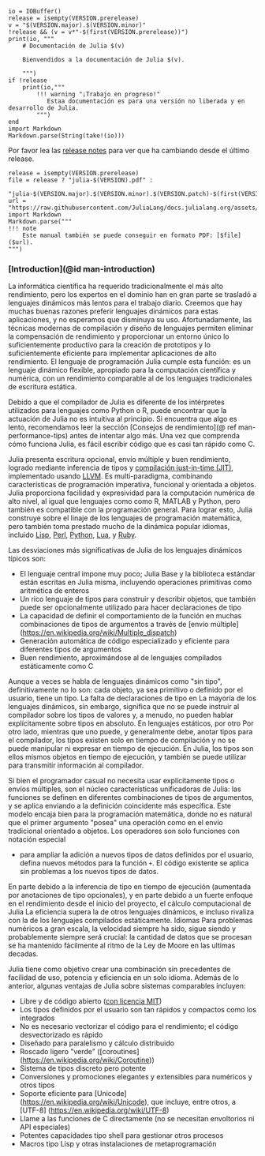 ```@eval
io = IOBuffer()
release = isempty(VERSION.prerelease)
v = "$(VERSION.major).$(VERSION.minor)"
!release && (v = v*"-$(first(VERSION.prerelease))")
print(io, """
    # Documentación de Julia $(v)

    Bienvendidos a la documentación de Julia $(v).

    """)
if !release
    print(io,"""
        !!! warning "¡Trabajo en progreso!"
           Estaa documentación es para una versión no liberada y en desarrollo de Julia. 
        """)
end
import Markdown
Markdown.parse(String(take!(io)))
```
Por favor lea las [release notes](NEWS.md) para ver que ha cambiando desde el último release.

```@eval
release = isempty(VERSION.prerelease)
file = release ? "julia-$(VERSION).pdf" :
       "julia-$(VERSION.major).$(VERSION.minor).$(VERSION.patch)-$(first(VERSION.prerelease)).pdf"
url = "https://raw.githubusercontent.com/JuliaLang/docs.julialang.org/assets/$(file)"
import Markdown
Markdown.parse("""
!!! note
    Este manual también se puede conseguir en formato PDF: [$file]($url).
""")
```

### [Introduction](@id man-introduction)

La informática científica ha requerido tradicionalmente el más alto rendimiento, pero los expertos en el dominio han
en gran parte se trasladó a lenguajes dinámicos más lentos para el trabajo diario. Creemos que hay muchas buenas razones
preferir lenguajes dinámicos para estas aplicaciones, y no esperamos que disminuya su uso.
Afortunadamente, las técnicas modernas de compilación y diseño de lenguajes permiten eliminar
la compensación de rendimiento y proporcionar un entorno único lo suficientemente productivo para la creación de prototipos y
lo suficientemente eficiente para implementar aplicaciones de alto rendimiento. El lenguaje de programación Julia
cumple esta función: es un lenguaje dinámico flexible, apropiado para la computación científica y numérica,
con un rendimiento comparable al de los lenguajes tradicionales de escritura estática.

Debido a que el compilador de Julia es diferente de los intérpretes utilizados para lenguajes como Python o
R, puede encontrar que la actuación de Julia no es intuitiva al principio. Si encuentra que algo es
lento, recomendamos leer la sección [Consejos de rendimiento](@ ref man-performance-tips) antes de intentar algo
más. Una vez que comprenda cómo funciona Julia, es fácil escribir código que es casi tan rápido como C.

Julia presenta escritura opcional, envío múltiple y buen rendimiento, logrado mediante inferencia de tipos
y [compilación just-in-time (JIT)](https://en.wikipedia.org/wiki/Just-in-time_compilation),
implementado usando [LLVM](https://en.wikipedia.org/wiki/Low_Level_Virtual_Machine). Es multi-paradigma,
combinando características de programación imperativa, funcional y orientada a objetos. Julia proporciona
facilidad y expresividad para la computación numérica de alto nivel, al igual que lenguajes como
como R, MATLAB y Python, pero también es compatible con la programación general. Para lograr esto, Julia construye
sobre el linaje de los lenguajes de programación matemática, pero también toma prestado mucho de la dinámica popular
idiomas, incluido [Lisp](https://en.wikipedia.org/wiki/Lisp_ (programación_language)), [Perl](https://en.wikipedia.org/wiki/Perl_ (programación_language)),
[Python](https://en.wikipedia.org/wiki/Python_ (lenguaje_programación)), [Lua](https://en.wikipedia.org/wiki/Lua_ (lenguaje_programación)),
y [Ruby](https://en.wikipedia.org/wiki/Ruby_ (programación_language)).

Las desviaciones más significativas de Julia de los lenguajes dinámicos típicos son:

  * El lenguaje central impone muy poco; Julia Base y la biblioteca estándar están escritas en Julia misma, incluyendo
    operaciones primitivas como aritmética de enteros
  * Un rico lenguaje de tipos para construir y describir objetos, que también puede ser opcionalmente
    utilizado para hacer declaraciones de tipo
  * La capacidad de definir el comportamiento de la función en muchas combinaciones de tipos de argumentos a través de [envío múltiple] (https://en.wikipedia.org/wiki/Multiple_dispatch)
  * Generación automática de código especializado y eficiente para diferentes tipos de argumentos
  * Buen rendimiento, aproximándose al de lenguajes compilados estáticamente como C

Aunque a veces se habla de lenguajes dinámicos como "sin tipo", definitivamente no lo son:
cada objeto, ya sea primitivo o definido por el usuario, tiene un tipo. La falta de declaraciones de tipo en
La mayoría de los lenguajes dinámicos, sin embargo, significa que no se puede instruir al compilador sobre los tipos de
valores y, a menudo, no pueden hablar explícitamente sobre tipos en absoluto. En lenguajes estáticos, por otro
Por otro lado, mientras que uno puede, y generalmente debe, anotar tipos para el compilador, los tipos existen solo en
tiempo de compilación y no se puede manipular ni expresar en tiempo de ejecución. En Julia, los tipos son ellos mismos
objetos en tiempo de ejecución, y también se puede utilizar para transmitir información al compilador.

Si bien el programador casual no necesita usar explícitamente tipos o envíos múltiples, son el núcleo
características unificadoras de Julia: las funciones se definen en diferentes combinaciones de tipos de argumentos,
y se aplica enviando a la definición coincidente más específica. Este modelo encaja bien
para la programación matemática, donde no es natural que el primer argumento "posea" una operación
como en el envío tradicional orientado a objetos. Los operadores son solo funciones con notación especial
- para ampliar la adición a nuevos tipos de datos definidos por el usuario, defina nuevos métodos para la función `+`.
El código existente se aplica sin problemas a los nuevos tipos de datos.

En parte debido a la inferencia de tipo en tiempo de ejecución (aumentada por anotaciones de tipo opcionales), y en parte
debido a un fuerte enfoque en el rendimiento desde el inicio del proyecto, el cálculo computacional de Julia
La eficiencia supera la de otros lenguajes dinámicos, e incluso rivaliza con la de los lenguajes compilados estáticamente.
Idiomas Para problemas numéricos a gran escala, la velocidad siempre ha sido, sigue siendo y probablemente
siempre será crucial: la cantidad de datos que se procesan se ha mantenido fácilmente al ritmo de la Ley de Moore
en las ultimas decadas.

Julia tiene como objetivo crear una combinación sin precedentes de facilidad de uso, potencia y eficiencia en un solo
idioma. Además de lo anterior, algunas ventajas de Julia sobre sistemas comparables incluyen:

  * Libre y de código abierto ([con licencia MIT](https://github.com/JuliaLang/julia/blob/master/LICENSE.md))
  * Los tipos definidos por el usuario son tan rápidos y compactos como los integrados
  * No es necesario vectorizar el código para el rendimiento; el código desvectorizado es rápido
  * Diseñado para paralelismo y cálculo distribuido
  * Roscado ligero "verde" ([coroutines] (https://en.wikipedia.org/wiki/Coroutine))
  * Sistema de tipos discreto pero potente
  * Conversiones y promociones elegantes y extensibles para numéricos y otros tipos
  * Soporte eficiente para [Unicode] (https://en.wikipedia.org/wiki/Unicode), que incluye, entre otros,
    a [UTF-8] (https://en.wikipedia.org/wiki/UTF-8)
  * Llame a las funciones de C directamente (no se necesitan envoltorios ni API especiales)
  * Potentes capacidades tipo shell para gestionar otros procesos
  * Macros tipo Lisp y otras instalaciones de metaprogramación
